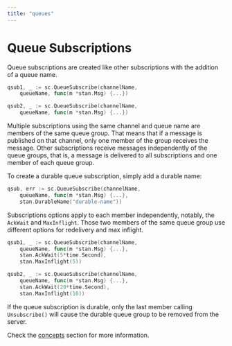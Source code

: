 ```yaml
---
title: "queues"
---
```

# Queue Subscriptions

Queue subscriptions are created like other subscriptions with the addition of a queue name.

```go
qsub1, _ := sc.QueueSubscribe(channelName,
    queueName, func(m *stan.Msg) {...})

qsub2, _ := sc.QueueSubscribe(channelName,
    queueName, func(m *stan.Msg) {...})
```

Multiple subscriptions using the same channel and queue name are members of the same queue group. That means that if a message is published on that channel, only one member of the group receives the message. Other subscriptions receive messages independently of the queue groups, that is, a message is delivered to all subscriptions and one member of each queue group.

To create a durable queue subscription, simply add a durable name:

```go
qsub, err := sc.QueueSubscribe(channelName,
    queueName, func(m *stan.Msg) {...},
    stan.DurableName("durable-name"))
```

Subscriptions options apply to each member independently, notably, the `AckWait` and `MaxInflight`. Those two members of the same queue group use different options for redelivery and max inflight.

```go
qsub1, _ := sc.QueueSubscribe(channelName,
    queueName, func(m *stan.Msg) {...},
    stan.AckWait(5*time.Second),
    stan.MaxInflight(5))

qsub2, _ := sc.QueueSubscribe(channelName,
    queueName, func(m *stan.Msg) {...},
    stan.AckWait(20*time.Second),
    stan.MaxInflight(10))
```

If the queue subscription is durable, only the last member calling `Unsubscribe()` will cause the durable queue group to be removed from the server.

Check the [concepts](../nats-streaming-concepts/channels/subscriptions/queue-group) section for more information.

